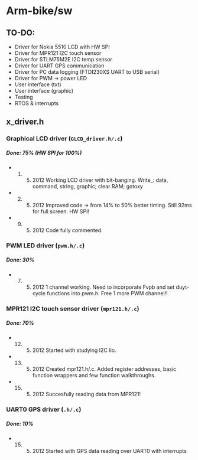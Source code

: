 Arm-bike/sw
===========

TO-DO:
------
+ Driver for Nokia 5510 LCD with HW SPI
+ Driver for MPR121 I2C touch sensor
+ Driver for STLM75M2E I2C temp sensor
+ Driver for UART GPS communication
+ Driver for PC data logging (FTDI230XS UART to USB serial)
+ Driver for PWM -> power LED
+ User interface (txt)
+ User interface (graphic)
+ Testing
+ RTOS & interrupts

x_driver.h
----------

### Graphical LCD driver (`GLCD_driver.h/.c`)
##### Done: 75% (HW SPI for 100%)

+ 1. 5. 2012		Working LCD driver with bit-banging. Write_: data, command, string, graphic; clear RAM; gotoxy                    
+ 2. 5. 2012		Improved code -> from 14% to 50% better timing. Still 92ms for full screen. HW SPI!
+ 9. 5. 2012		Code fully commented.

### PWM LED driver (`pwm.h/.c`)
##### Done: 30%

+ 7. 5. 2012  		1 channel working. Need to incorporate Fvpb and set duyt-cycle functions into pwm.h. Free 1 more PWM channel!!                    

### MPR121 I2C touch sensor driver (`mpr121.h/.c`)
##### Done: 70%

+ 12. 5. 2012  		Started with studying I2C lib.
+ 13. 5. 2012 		Created mpr121.h/.c. Added register addresses, basic function wrappers and few function walkthroughs.
+ 15. 5. 2012		Succesfully reading data from MPR121!

### UART0 GPS driver (`.h/.c`)
##### Done: 10%

+ 15. 5. 2012  		Started with GPS data reading over UART0 with interrupts